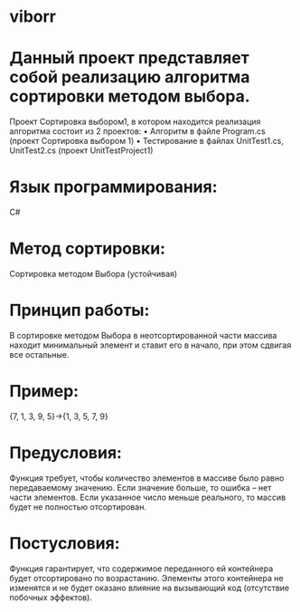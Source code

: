 # viborr

# Данный проект представляет собой реализацию алгоритма сортировки методом выбора.
Проект Сортировка выбором1, в котором находится реализация алгоритма состоит из 2 проектов:
•	Алгоритм в файле Program.cs (проект Сортировка выбором 1)
•	Тестирование в файлах UnitTest1.cs, UnitTest2.cs (проект UnitTestProject1)
# Язык программирования:
C#
# Метод сортировки:
Сортировка методом Выбора (устойчивая)
# Принцип работы:
В сортировке методом Выбора в неотсортированной части массива находит минимальный элемент и ставит его в начало, при этом сдвигая все остальные.
# Пример:
{7, 1, 3, 9, 5}->{1, 3, 5, 7, 9}
# Предусловия:
Функция требует, чтобы количество элементов в массиве было равно передаваемому значению. Если значение больше, то ошибка – нет части элементов. Если указанное число меньше реального, то массив будет не полностью отсортирован.
# Постусловия:
Функция гарантирует, что содержимое переданного ей контейнера будет отсортировано по возрастанию. Элементы этого контейнера не изменятся и не будет оказано влияние на вызывающий код (отсутствие побочных эффектов).
